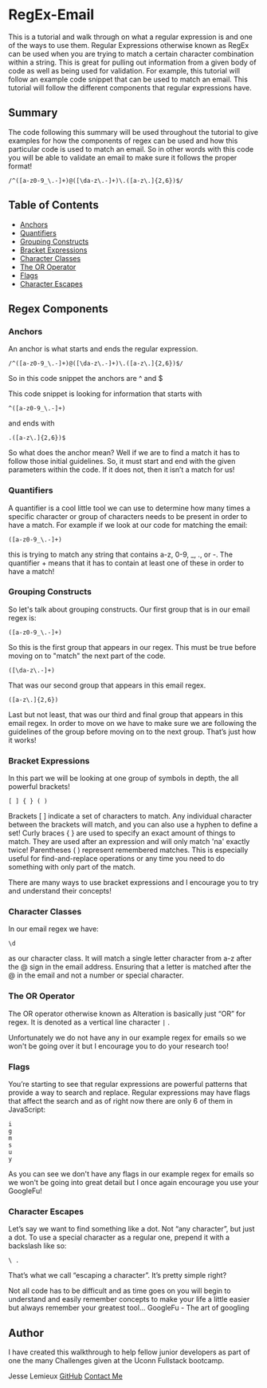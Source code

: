 # RegEx-Email

This is a tutorial and walk through on what a regular expression is and one of the ways to use them. Regular Expressions otherwise known as RegEx can be used when you are trying to match a certain character combination within a string. This is great for pulling out information from a given body of code as well as being used for validation. For example, this tutorial will follow an example code snippet that can be used to match an email. This tutorial will follow the different components that regular expressions have.


## Summary

The code following this summary will be used throughout the tutorial to give examples for how the components of regex can be used and how this particular code is used to match an email. So in other words with this code you will be able to validate an email to make sure it follows the proper format!

```
/^([a-z0-9_\.-]+)@([\da-z\.-]+)\.([a-z\.]{2,6})$/
```


## Table of Contents

- [Anchors](#anchors)
- [Quantifiers](#quantifiers)
- [Grouping Constructs](#grouping-constructs)
- [Bracket Expressions](#bracket-expressions)
- [Character Classes](#character-classes)
- [The OR Operator](#the-or-operator)
- [Flags](#flags)
- [Character Escapes](#character-escapes)

## Regex Components

### Anchors

An anchor is what starts and ends the regular expression.
```
/^([a-z0-9_\.-]+)@([\da-z\.-]+)\.([a-z\.]{2,6})$/
```
So in this code snippet the anchors are ^ and $

This code snippet is looking for information that starts with
```
^([a-z0-9_\.-]+)
```
and ends with
```
.([a-z\.]{2,6})$
```
So what does the anchor mean? Well if we are to find a match it has to follow those initial guidelines. So, it must start and end with the given parameters within the code. If it does not, then it isn’t a match for us!

### Quantifiers

A quantifier is a cool little tool we can use to determine how many times a specific character or group of characters needs to be present in order to have a match. For example if we look at our code for matching the email:
```
([a-z0-9_\.-]+)
```
this is trying to match any string that contains a-z, 0-9, _, ., or -. The quantifier + means that it has to contain at least one of these in order to have a match!

### Grouping Constructs

So let's talk about grouping constructs. Our first group that is in our email regex is:
```
([a-z0-9_\.-]+)
```
So this is the first group that appears in our regex. This must be true before moving on to "match" the next part of the code.
```
([\da-z\.-]+)
```
That was our second group that appears in this email regex.
```
([a-z\.]{2,6})
```
Last but not least, that was our third and final group that appears in this email regex.
In order to move on we have to make sure we are following the guidelines of the group before moving on to the next group. That’s just how it works!

### Bracket Expressions

In this part we will be looking at one group of symbols in depth, the all powerful brackets!
```
[ ] { } ( )
```
Brackets [ ] indicate a set of characters to match. Any individual character between the brackets will match, and you can also use a hyphen to define a set!
Curly braces { } are used to specify an exact amount of things to match. They are used after an expression and will only match 'na' exactly twice!
Parentheses ( ) represent remembered matches. This is especially useful for find-and-replace operations or any time you need to do something with only part of the match.

There are many ways to use bracket expressions and I encourage you to try and understand their concepts! 


### Character Classes

In our email regex we have:
```
\d
```
as our character class. It will match a single letter character from a-z after the @ sign in the email address. Ensuring that a letter is matched after the @ in the email and not a number or special character.


### The OR Operator

The OR operator otherwise known as Alteration is basically just “OR” for regex. It is denoted as a vertical line character ```|``` .
 
Unfortunately we do not have any in our example regex for emails so we won't be going over it but I encourage you to do your research too!


### Flags

You’re starting to see that regular expressions are powerful patterns that provide a way to search and replace. Regular expressions may have flags that affect the search and as of right now there are only 6 of them in JavaScript:
```
i
g
m
s
u
y
```
As you can see we don't have any flags in our example regex for emails so we won't be going into great detail but I once again encourage you use your GoogleFu!

### Character Escapes

Let’s say we want to find something like a dot. Not “any character”, but just a dot. To use a special character as a regular one, prepend it with a backslash like so:
```
\ .
```
That’s what we call “escaping a character”. It’s pretty simple right? 
 
Not all code has to be difficult and as time goes on you will begin to understand and easily remember concepts to make your life a little easier but always remember your greatest tool…
GoogleFu - The art of googling



## Author

I have created this walkthrough to help fellow junior developers as part of one the many Challenges given at the Uconn Fullstack bootcamp.

Jesse Lemieux
[GitHub](https://github.com/Jesse-Lemieux)
[Contact Me](mailto:dtrsjesse121@gmail.com)
